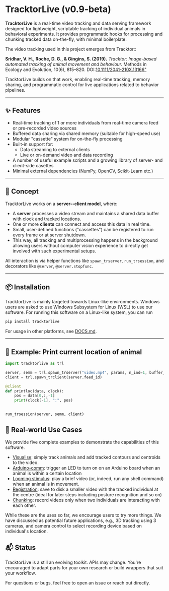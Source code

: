 TracktorLive (v0.9-beta)
============

**TracktorLive** is a real-time video tracking and data serving
framework designed for lightweight, scriptable tracking of individual
animals in behavioral experiments. It
provides programmatic hooks for processing and chunking tracked data
on-the-fly, with minimal boilerplate.

The video tracking used in this project emerges from Tracktor::

**Sridhar, V. H., Roche, D. G., & Gingins, S. (2019).**
_Tracktor: Image-based automated tracking of animal movement and behaviour._
Methods in Ecology and Evolution, 10(6), 815–820.
DOI:[10.1111/2041-210X.13166"](https://doi.org/10.1111/2041-210X.13166)

TracktorLive builds on that work, enabling real-time
tracking, memory sharing, and programmatic control for live applications related
to behavior pipelines.

------------------------------------------------------------------------

✨ Features
----------

-   Real-time tracking of 1 or more individuals from real-time camera feed or pre-recorded video
    sources
-   Buffered data sharing via shared memory (suitable for high-speed
    use)
-   Modular "cassette" system for on-the-fly processing
-   Built-in support for:
    -   Data streaming to external clients
    -   Live or on-demand video and data recording
-   A number of useful example scripts and a growing library of server- and
    client-side casettes
-   Minimal external dependencies (NumPy, OpenCV, Scikit-Learn etc.)

------------------------------------------------------------------------

🧠 Concept
---------

TracktorLive works on a **server--client model**, where:

-   A **server** processes a video stream and maintains a shared data
    buffer with clock and tracked locations.
-   One or more **clients** can connect and access this data in real
    time.
-   Small, user-defined functions ("cassettes") can be registered to run
    every frame or at server shutdown.
-   This way, all tracking and multiprocessing happens in the background
    allowing users without computer vision experience to directly get involved
    with such experimental setups.

All interaction is via helper functions like `spawn_trserver`,
`run_trsession`, and decorators like `@server`, `@server.stopfunc`.

------------------------------------------------------------------------

📦 Installation
--------------

TracktorLive is mainly targeted towards Linux-like environments. Windows
users are asked to use Windows Subsystem for Linux (WSL) to use our software.
For running this software on a Linux-like system, you can run

```bash
pip install tracktorlive
```

For usage in other platforms, see [DOCS.md](./DOCS.md).

------------------------------------------------------------------------

🔁 Example: Print current location of animal
---------------------------------------------

```python
import tracktorlive as trl

server, semm = trl.spawn_trserver("video.mp4", params, n_ind=1, buffer_size=1, realtime=False)
client = trl.spawn_trclient(server.feed_id)

@client
def printloc(data, clock):
    pos = data[0,:,-1]
    print(clock[-1], ":", pos)
    

run_trsession(server, semm, client)
```

🧪 Real-world Use Cases
----------------------

We provide five complete examples to demonstrate the capabilities of this
software.

- [Visualise](./examples/zzx-visualise): simply track animals and add tracked
  contours and centroids to the video.
- [Arduino-comm](./examples/zx-arduino-comm): trigger an LED to turn on on an
  Arduino board when an animal is within a certain location
- [Looming stimulus](./examples/zy-looming-video): play a brief video (or,
  indeed, run any shell command) when an animal is in movement.
- [Registration](./examples/zzz-registration): save to disk a smaller video with
  the tracked individual at the centre (ideal for later steps including posture
  recognition and so on)
- [Chunking](./examples/zz-video-chunking): record videos only when two
  individuals are interacting with each other.

While these are the uses so far, we encourage users to try more things. We have
discussed as potential future applications, e.g., 3D tracking using 3 cameras,
and camera control to select recording device based on individual's location.


📬 Status
--------

TracktorLive is a still an evolving toolkit. APIs may change. You're
encouraged to adapt parts for your own research or build wrappers that
suit your workflow.

For questions or bugs, feel free to open an issue or reach out directly.
